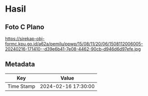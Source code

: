 # Hasil

## Foto C Plano

https://sirekap-obj-formc.kpu.go.id/a62a/pemilu/ppwp/15/08/11/20/06/1508112006005-20240216-171410--d39e6b41-7e08-4462-90cb-d946d6d97efe.jpg


## Metadata

| Key        | Value               |
| ---------- | ------------------- |
| Time Stamp | 2024-02-16 17:30:00 |



